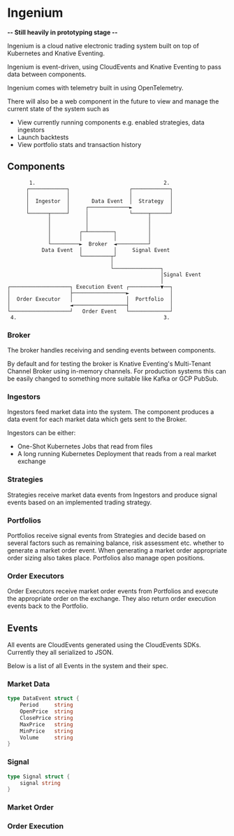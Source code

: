 # Ingenium

**-- Still heavily in prototyping stage --**

Ingenium is a cloud native electronic trading system built on top of Kubernetes and Knative Eventing.

Ingenium is event-driven, using CloudEvents and Knative Eventing to pass data between components.

Ingenium comes with telemetry built in using OpenTelemetry.

There will also be a web component in the future to view and manage the current state of the system such as
- View currently running components e.g. enabled strategies, data ingestors
- Launch backtests
- View portfolio stats and transaction history

## Components


           1.                                         2.
          ┌────────────┐                   ┌────────────┐
          │            │                   │            │
          │  Ingestor  │       Data Event  │  Strategy  │
          │            │     ┌─────────────►            │
          └──────┬─────┘     │             └─────┬──────┘
                 │           │                   │
                 │           │                   │
                 │         ┌─┴────────┐          │
                 │         │          │          │
                 └─────────►  Broker  ◄──────────┘
               Data Event  │          │     Signal Event
                           └─────────┬┘
                                     │
                                     └───────────────┐
                                                     │Signal Event
                                                     │
    ┌───────────────────┐ Execution Event ┌──────────▼──┐
    │                   ├─────────────────►             │
    │  Order Executor   │                 │  Portfolio  │
    │                   ◄─────────────────┤             │
    └───────────────────┘   Order Event   └─────────────┘
     4.                                               3.


### Broker

The broker handles receiving and sending events between components.

By default and for testing the broker is Knative Eventing's Multi-Tenant Channel Broker using in-memory channels.
For production systems this can be easily changed to something more suitable like Kafka or GCP PubSub.

### Ingestors

Ingestors feed market data into the system. The component produces a data event for each market data
which gets sent to the Broker.

Ingestors can be either:

- One-Shot Kubernetes Jobs that read from files
- A long running Kubernetes Deployment that reads from a real market exchange

### Strategies

Strategies receive market data events from Ingestors and produce signal events based on an implemented
trading strategy.

### Portfolios

Portfolios receive signal events from Strategies and decide based on several factors such as
remaining balance, risk assessment etc. whether to generate a market order event. When generating a market
order appropriate order sizing also takes place. Portfolios also manage open positions.

### Order Executors

Order Executors receive market order events from Portfolios and execute the appropriate order
on the exchange. They also return order execution events back to the Portfolio.

## Events

All events are CloudEvents generated using the CloudEvents SDKs. Currently they all serialized to JSON.

Below is a list of all Events in the system and their spec.

### Market Data

```GO
type DataEvent struct {
	Period     string
	OpenPrice  string
	ClosePrice string
	MaxPrice   string
	MinPrice   string
	Volume     string
}
```

### Signal

```GO
type Signal struct {
	signal string
}
```

### Market Order

### Order Execution
